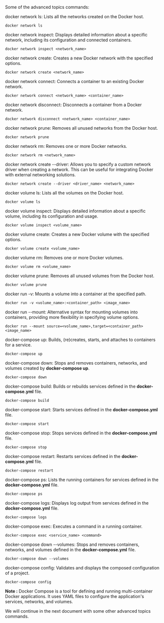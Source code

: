 Some of the advanced topics commands:

docker network ls: Lists all the networks created on the Docker host.

	docker network ls

docker network inspect: Displays detailed information about a specific network, including its configuration and connected containers.

	docker network inspect <network_name>

docker network create: Creates a new Docker network with the specified options.

	docker network create <network_name>

docker network connect: Connects a container to an existing Docker network.

	docker network connect <network_name> <container_name>

docker network disconnect: Disconnects a container from a Docker network.

	docker network disconnect <network_name> <container_name>

docker network prune: Removes all unused networks from the Docker host.

	docker network prune

docker network rm: Removes one or more Docker networks.

	docker network rm <network_name>

docker network create --driver: Allows you to specify a custom network driver when creating a network. This can be useful for integrating Docker with external networking solutions.

	docker network create --driver <driver_name> <network_name>

docker volume ls: Lists all the volumes on the Docker host.

	docker volume ls

docker volume inspect: Displays detailed information about a specific volume, including its configuration and usage.

	docker volume inspect <volume_name>

docker volume create: Creates a new Docker volume with the specified options.

	docker volume create <volume_name>

docker volume rm: Removes one or more Docker volumes.

	docker volume rm <volume_name>

docker volume prune: Removes all unused volumes from the Docker host.

	docker volume prune

docker run -v: Mounts a volume into a container at the specified path.

	docker run -v <volume_name>:<container_path> <image_name>

docker run --mount: Alternative syntax for mounting volumes into containers, providing more flexibility in specifying volume options.

	docker run --mount source=<volume_name>,target=<container_path> <image_name>

docker-compose up: Builds, (re)creates, starts, and attaches to containers for a service.

	docker-compose up

docker-compose down: Stops and removes containers, networks, and volumes created by **docker-compose up**.

	docker-compose down

docker-compose build: Builds or rebuilds services defined in the **docker-compose.yml** file.

	docker-compose build

docker-compose start: Starts services defined in the **docker-compose.yml** file.

	docker-compose start

docker-compose stop: Stops services defined in the **docker-compose.yml** file.

	docker-compose stop

docker-compose restart: Restarts services defined in the **docker-compose.yml** file.

	docker-compose restart

docker-compose ps: Lists the running containers for services defined in the **docker-compose.yml** file.

	docker-compose ps

docker-compose logs: Displays log output from services defined in the **docker-compose.yml** file.

	docker-compose logs

docker-compose exec: Executes a command in a running container.

	docker-compose exec <service_name> <command>

docker-compose down --volumes: Stops and removes containers, networks, and volumes defined in the **docker-compose.yml** file.

	docker-compose down --volumes

docker-compose config: Validates and displays the composed configuration of a project.

	docker-compose config

**Note :** Docker Compose is a tool for defining and running multi-container Docker applications. It uses YAML files to configure the application's services, networks, and volumes.

We will continue in the next document with some other advanced topics commands.